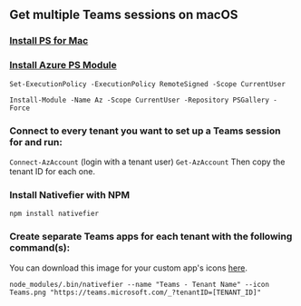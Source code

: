 ## Get multiple Teams sessions on macOS

### [Install PS for Mac](https://docs.microsoft.com/en-us/powershell/scripting/install/installing-powershell-core-on-macos?view=powershell-7.1)

### [Install Azure PS Module](https://docs.microsoft.com/en-us/powershell/azure/install-az-ps?view=azps-6.4.0)
`Set-ExecutionPolicy -ExecutionPolicy RemoteSigned -Scope CurrentUser`

`Install-Module -Name Az -Scope CurrentUser -Repository PSGallery -Force`


### Connect to every tenant you want to set up a Teams session for and run:
`Connect-AzAccount` (login with a tenant user)
`Get-AzAccount`
Then copy the tenant ID for each one.

### Install Nativefier with NPM
`npm install nativefier`

### Create separate Teams apps for each tenant with the following command(s):
You can download this image for your custom app's icons [here](https://www.allabout365.com/wp-content/uploads/Teams.png).

`node_modules/.bin/nativefier --name "Teams - Tenant Name" --icon Teams.png "https://teams.microsoft.com/_?tenantID=[TENANT_ID]"`
